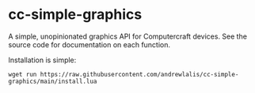 # cc-simple-graphics

A simple, unopinionated graphics API for Computercraft devices. See the source
code for documentation on each function.

Installation is simple:
```shell
wget run https://raw.githubusercontent.com/andrewlalis/cc-simple-graphics/main/install.lua
```